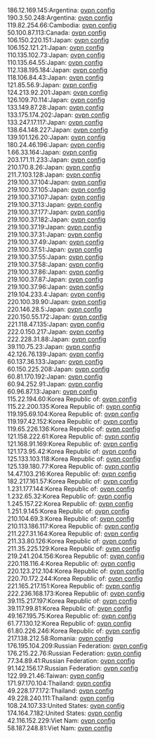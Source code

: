 186.12.169.145:Argentina: [ovpn config](vpn/186_12_169_145.ovpn)  
190.3.50.248:Argentina: [ovpn config](vpn/190_3_50_248.ovpn)  
119.82.254.66:Cambodia: [ovpn config](vpn/119_82_254_66.ovpn)  
50.100.87.113:Canada: [ovpn config](vpn/50_100_87_113.ovpn)  
106.150.220.151:Japan: [ovpn config](vpn/106_150_220_151.ovpn)  
106.152.121.21:Japan: [ovpn config](vpn/106_152_121_21.ovpn)  
110.135.102.73:Japan: [ovpn config](vpn/110_135_102_73.ovpn)  
110.135.64.55:Japan: [ovpn config](vpn/110_135_64_55.ovpn)  
112.138.195.184:Japan: [ovpn config](vpn/112_138_195_184.ovpn)  
118.106.84.43:Japan: [ovpn config](vpn/118_106_84_43.ovpn)  
121.85.56.9:Japan: [ovpn config](vpn/121_85_56_9.ovpn)  
124.213.92.201:Japan: [ovpn config](vpn/124_213_92_201.ovpn)  
126.109.70.114:Japan: [ovpn config](vpn/126_109_70_114.ovpn)  
133.149.87.28:Japan: [ovpn config](vpn/133_149_87_28.ovpn)  
133.175.174.202:Japan: [ovpn config](vpn/133_175_174_202.ovpn)  
133.247.17.117:Japan: [ovpn config](vpn/133_247_17_117.ovpn)  
138.64.148.227:Japan: [ovpn config](vpn/138_64_148_227.ovpn)  
139.101.126.20:Japan: [ovpn config](vpn/139_101_126_20.ovpn)  
180.24.46.196:Japan: [ovpn config](vpn/180_24_46_196.ovpn)  
1.66.33.164:Japan: [ovpn config](vpn/1_66_33_164.ovpn)  
203.171.11.233:Japan: [ovpn config](vpn/203_171_11_233.ovpn)  
210.170.8.26:Japan: [ovpn config](vpn/210_170_8_26.ovpn)  
211.7.103.128:Japan: [ovpn config](vpn/211_7_103_128.ovpn)  
219.100.37.104:Japan: [ovpn config](vpn/219_100_37_104.ovpn)  
219.100.37.105:Japan: [ovpn config](vpn/219_100_37_105.ovpn)  
219.100.37.107:Japan: [ovpn config](vpn/219_100_37_107.ovpn)  
219.100.37.13:Japan: [ovpn config](vpn/219_100_37_13.ovpn)  
219.100.37.177:Japan: [ovpn config](vpn/219_100_37_177.ovpn)  
219.100.37.182:Japan: [ovpn config](vpn/219_100_37_182.ovpn)  
219.100.37.19:Japan: [ovpn config](vpn/219_100_37_19.ovpn)  
219.100.37.31:Japan: [ovpn config](vpn/219_100_37_31.ovpn)  
219.100.37.49:Japan: [ovpn config](vpn/219_100_37_49.ovpn)  
219.100.37.51:Japan: [ovpn config](vpn/219_100_37_51.ovpn)  
219.100.37.55:Japan: [ovpn config](vpn/219_100_37_55.ovpn)  
219.100.37.58:Japan: [ovpn config](vpn/219_100_37_58.ovpn)  
219.100.37.86:Japan: [ovpn config](vpn/219_100_37_86.ovpn)  
219.100.37.87:Japan: [ovpn config](vpn/219_100_37_87.ovpn)  
219.100.37.96:Japan: [ovpn config](vpn/219_100_37_96.ovpn)  
219.104.233.4:Japan: [ovpn config](vpn/219_104_233_4.ovpn)  
220.100.39.90:Japan: [ovpn config](vpn/220_100_39_90.ovpn)  
220.146.28.5:Japan: [ovpn config](vpn/220_146_28_5.ovpn)  
220.150.55.172:Japan: [ovpn config](vpn/220_150_55_172.ovpn)  
221.118.47.135:Japan: [ovpn config](vpn/221_118_47_135.ovpn)  
222.0.150.217:Japan: [ovpn config](vpn/222_0_150_217.ovpn)  
222.228.31.88:Japan: [ovpn config](vpn/222_228_31_88.ovpn)  
39.110.75.23:Japan: [ovpn config](vpn/39_110_75_23.ovpn)  
42.126.76.139:Japan: [ovpn config](vpn/42_126_76_139.ovpn)  
60.137.36.133:Japan: [ovpn config](vpn/60_137_36_133.ovpn)  
60.150.225.208:Japan: [ovpn config](vpn/60_150_225_208.ovpn)  
60.81.170.192:Japan: [ovpn config](vpn/60_81_170_192.ovpn)  
60.94.252.91:Japan: [ovpn config](vpn/60_94_252_91.ovpn)  
60.96.87.13:Japan: [ovpn config](vpn/60_96_87_13.ovpn)  
115.22.194.60:Korea Republic of: [ovpn config](vpn/115_22_194_60.ovpn)  
115.22.200.135:Korea Republic of: [ovpn config](vpn/115_22_200_135.ovpn)  
119.195.69.104:Korea Republic of: [ovpn config](vpn/119_195_69_104.ovpn)  
119.197.42.152:Korea Republic of: [ovpn config](vpn/119_197_42_152.ovpn)  
119.65.226.136:Korea Republic of: [ovpn config](vpn/119_65_226_136.ovpn)  
121.158.222.61:Korea Republic of: [ovpn config](vpn/121_158_222_61.ovpn)  
121.168.91.169:Korea Republic of: [ovpn config](vpn/121_168_91_169.ovpn)  
121.173.95.42:Korea Republic of: [ovpn config](vpn/121_173_95_42.ovpn)  
125.133.103.118:Korea Republic of: [ovpn config](vpn/125_133_103_118.ovpn)  
125.139.180.77:Korea Republic of: [ovpn config](vpn/125_139_180_77.ovpn)  
14.47.103.216:Korea Republic of: [ovpn config](vpn/14_47_103_216.ovpn)  
182.217.161.57:Korea Republic of: [ovpn config](vpn/182_217_161_57.ovpn)  
1.231.177.144:Korea Republic of: [ovpn config](vpn/1_231_177_144.ovpn)  
1.232.65.32:Korea Republic of: [ovpn config](vpn/1_232_65_32.ovpn)  
1.245.157.22:Korea Republic of: [ovpn config](vpn/1_245_157_22.ovpn)  
1.251.9.145:Korea Republic of: [ovpn config](vpn/1_251_9_145.ovpn)  
210.104.69.3:Korea Republic of: [ovpn config](vpn/210_104_69_3.ovpn)  
210.113.186.117:Korea Republic of: [ovpn config](vpn/210_113_186_117.ovpn)  
211.227.31.164:Korea Republic of: [ovpn config](vpn/211_227_31_164.ovpn)  
211.33.80.126:Korea Republic of: [ovpn config](vpn/211_33_80_126.ovpn)  
211.35.225.129:Korea Republic of: [ovpn config](vpn/211_35_225_129.ovpn)  
219.241.204.156:Korea Republic of: [ovpn config](vpn/219_241_204_156.ovpn)  
220.118.116.4:Korea Republic of: [ovpn config](vpn/220_118_116_4.ovpn)  
220.123.212.104:Korea Republic of: [ovpn config](vpn/220_123_212_104.ovpn)  
220.70.172.244:Korea Republic of: [ovpn config](vpn/220_70_172_244.ovpn)  
221.165.217.151:Korea Republic of: [ovpn config](vpn/221_165_217_151.ovpn)  
222.236.168.173:Korea Republic of: [ovpn config](vpn/222_236_168_173.ovpn)  
39.115.217.197:Korea Republic of: [ovpn config](vpn/39_115_217_197.ovpn)  
39.117.99.81:Korea Republic of: [ovpn config](vpn/39_117_99_81.ovpn)  
49.167.195.75:Korea Republic of: [ovpn config](vpn/49_167_195_75.ovpn)  
61.77.130.12:Korea Republic of: [ovpn config](vpn/61_77_130_12.ovpn)  
61.80.226.246:Korea Republic of: [ovpn config](vpn/61_80_226_246.ovpn)  
217.138.212.58:Romania: [ovpn config](vpn/217_138_212_58.ovpn)  
176.195.104.209:Russian Federation: [ovpn config](vpn/176_195_104_209.ovpn)  
176.215.22.76:Russian Federation: [ovpn config](vpn/176_215_22_76.ovpn)  
77.34.89.41:Russian Federation: [ovpn config](vpn/77_34_89_41.ovpn)  
91.142.156.17:Russian Federation: [ovpn config](vpn/91_142_156_17.ovpn)  
122.99.21.46:Taiwan: [ovpn config](vpn/122_99_21_46.ovpn)  
171.97.170.104:Thailand: [ovpn config](vpn/171_97_170_104.ovpn)  
49.228.177.172:Thailand: [ovpn config](vpn/49_228_177_172.ovpn)  
49.228.240.111:Thailand: [ovpn config](vpn/49_228_240_111.ovpn)  
108.24.107.33:United States: [ovpn config](vpn/108_24_107_33.ovpn)  
174.164.7.182:United States: [ovpn config](vpn/174_164_7_182.ovpn)  
42.116.152.229:Viet Nam: [ovpn config](vpn/42_116_152_229.ovpn)  
58.187.248.81:Viet Nam: [ovpn config](vpn/58_187_248_81.ovpn)  

